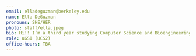 ```yaml
---
email: elladeguzman@berkeley.edu
name: Ella DeGuzman
pronouns: SHE/HER
photo: staff/ella.jpeg
bio: Hi!! I’m a third year studying Computer Science and Bioengineering. Outside of school, I enjoy traveling, painting, taking film photos, and fashion!! Can't wait to meet you all.
role: uGSI (UCS2)
office-hours: TBA
---
```

